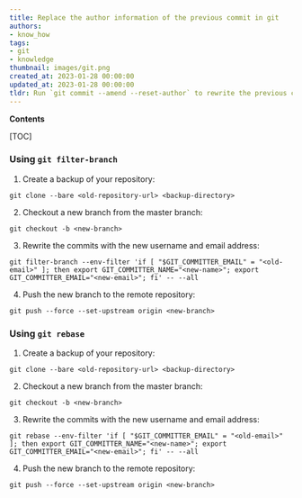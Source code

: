 ```yaml
---
title: Replace the author information of the previous commit in git
authors:
- know_how
tags:
- git
- knowledge
thumbnail: images/git.png
created_at: 2023-01-28 00:00:00
updated_at: 2023-01-28 00:00:00
tldr: Run `git commit --amend --reset-author` to rewrite the previous commit usernames and emails.
---
```


**Contents**

[TOC]

### Using `git filter-branch`

1. Create a backup of your repository:

`git clone --bare <old-repository-url> <backup-directory>`

2. Checkout a new branch from the master branch:

`git checkout -b <new-branch>`

3. Rewrite the commits with the new username and email address:

`git filter-branch --env-filter 'if [ "$GIT_COMMITTER_EMAIL" = "<old-email>" ]; then
    export GIT_COMMITTER_NAME="<new-name>";
    export GIT_COMMITTER_EMAIL="<new-email>";
fi' -- --all`

4. Push the new branch to the remote repository:

`git push --force --set-upstream origin <new-branch>`

### Using `git rebase`

1. Create a backup of your repository:

`git clone --bare <old-repository-url> <backup-directory>`

2. Checkout a new branch from the master branch:

`git checkout -b <new-branch>`

3. Rewrite the commits with the new username and email address:

`git rebase --env-filter 'if [ "$GIT_COMMITTER_EMAIL" = "<old-email>" ]; then
    export GIT_COMMITTER_NAME="<new-name>";
    export GIT_COMMITTER_EMAIL="<new-email>";
fi' -- --all`

4. Push the new branch to the remote repository:

`git push --force --set-upstream origin <new-branch>`
